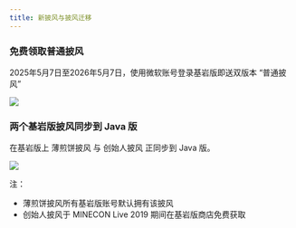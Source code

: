```yaml
---
title: 新披风与披风迁移
---
```

### 免费领取普通披风
2025年5月7日至2026年5月7日，使用微软账号登录基岩版即送双版本 “普通披风”

![](https://img.picgo.net/2025/05/07/IMG_2038d256d3df8a12f396.png)

### 两个基岩版披风同步到 Java 版
在基岩版上 薄煎饼披风 与 创始人披风 正同步到 Java 版。

![](https://img.picgo.net/2025/05/09/2025-05-09-16.56.292f07d2c733e86e64.png)

注：

* 薄煎饼披风所有基岩版账号默认拥有该披风
* 创始人披风于 MINECON Live 2019 期间在基岩版商店免费获取
